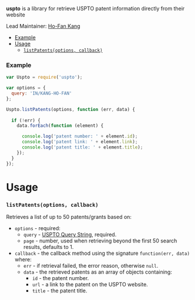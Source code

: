 **uspto** is a library for retrieve USPTO patent information directly from their website

Lead Maintainer: [Ho-Fan Kang](https://github.com/hofan41)

<!-- toc -->

- [Example](#example)
- [Usage](#usage)
    - [`listPatents(options, callback)`](#listpatentsoptions-callback)

<!-- tocstop -->

### Example

```javascript
var Uspto = require('uspto');

var options = {
  query: 'IN/KANG-HO-FAN'
};

Uspto.listPatents(options, function (err, data) {
  
  if (!err) {
    data.forEach(function (element) {

      console.log('patent number: ' + element.id);
      console.log('patent link: ' + element.link);
      console.log('patent title: ' + element.title);      
    });
  }
});
```
# Usage

### `listPatents(options, callback)`

Retrieves a list of up to 50 patents/grants based on:
- `options` - required:
  - `query` - [USPTO Query String](http://patft.uspto.gov/netahtml/PTO/search-adv.htm), required.
  - `page` - number, used when retrieving beyond the first 50 search results, defaults to 1.
- `callback` - the callback method using the signature `function(err, data)` where:
  - `err` - if retrieval failed, the error reason, otherwise `null`.
  - `data` - the retrieved patents as an array of objects containing:
    - `id` - the patent number.
    - `url` - a link to the patent on the USPTO website.
    - `title` - the patent title.
